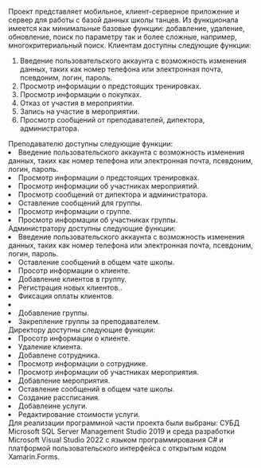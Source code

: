 Проект представляет мобильное, клиент-серверное приложение и сервер для работы с базой данных школы танцев. Из функционала имеется как минимальные базовые функции: добавление, удаление, обновление, поиск по параметру так и более сложные, например, многокритериальный поиск.
Клиентам доступны следующие функции:
<ol>
<li>Введение пользовательского аккаунта с возможность изменения данных, таких как номер телефона или электронная почта, псевдоним, логин, пароль.</li>
<li>Просмотр информации о предстоящих тренировках.</li>
<li>Просмотр информации о покупках.</li>
<li>Отказ от участия в мероприятии.</li>
<li>Запись на участие в мероприятии.</li>
<li>Просмотр сообщений от преподавателей, дипектора, администратора.</li>
</ol>
Преподавателю доступны следующие функции:
<li>Введение пользовательского аккаунта с возможность изменения данных, таких как номер телефона или электронная почта, псевдоним, логин, пароль.</li>
<li>Просмотр информации о предстоящих тренировках.</li>
<li>Просмотр информации об участниках мероприятий.</li>
<li>Просмотр сообщений от дипектора и администратора.</li>
<li>Оставление сообщений для группы.</li>
<li>Просмотр информации о группе.</li>
<li>Просмотр информации об участниках группы.</li>
Администратору доступны следующие функции:
<li>Введение пользовательского аккаунта с возможность изменения данных, таких как номер телефона или электронная почта, псевдоним, логин, пароль.</li>
<li>Оставление сообщений в общем чате школы.</li>
<li>Просотр информации о клиенте.</li>
<li>Добавление клиентов в группу.</li>
<li>Регистрация новых клиентов..</li>
<li>Фиксация оплаты клиентов.</li>
<li><li>Добавление группы.</li>
<li>Закрепление группы за преподавателем.</li>
Директору доступны следующие функции:
<li>Просотр информации о клиенте.</li>
<li>Удаление клиента.</li>
<li>Добавлене сотрудника.</li>
<li>Просмотр информации о сотруднике.</li>
<li>Просмотр информации об участниках мероприятия.</li>
<li>Добавление мероприятия.</li>
<li>Оставление сообщений в общем чате школы.</li>
<li>Создание рассписания.</li>
<li>Добавлеине услуги.</li>
<li>Редактирование стоимости услуги.</li>
Для реализации программной части  проекта были выбраны: СУБД Microsoft SQL Server Management Studio 2019 и среда разработки Microsoft Visual Studio 2022 с языком программирования C# и платформой  пользовательского интерфейса с открытым кодом Xamarin.Forms.


